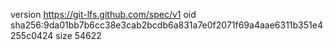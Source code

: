 version https://git-lfs.github.com/spec/v1
oid sha256:9da01bb7b6cc38e3cab2bcdb6a831a7e0f2071f69a4aae6311b351e4255c0424
size 54622
